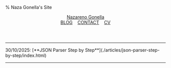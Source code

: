 % Naza Gonella's Site

<header>
    <a class="name" href="index.html">Nazareno Gonella</a><nav><a class="title" href="">BLOG</a> &nbsp;&nbsp; <a class="title" href="mailto:nazagonella2@gmail.com">CONTACT</a> &nbsp;&nbsp; <a class="title" href="">CV</a></nav>
</header>

<hr />
30/10/2025: [**JSON Parser Step by Step**](./articles/json-parser-step-by-step/index.html)  

---
